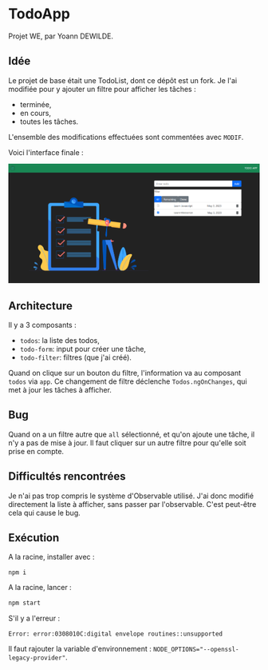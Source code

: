 # TodoApp

Projet WE, par Yoann DEWILDE.

## Idée

Le projet de base était une TodoList, dont ce dépôt est un fork. Je l'ai modifiée pour y ajouter un filtre pour afficher les tâches :
* terminée,
* en cours,
* toutes les tâches.

L'ensemble des modifications effectuées sont commentées avec `MODIF`.

Voici l'interface finale :

![](app_filter_screenshot.png)

## Architecture

Il y a 3 composants : 
* `todos`: la liste des todos,
* `todo-form`: input pour créer une tâche,
* `todo-filter`: filtres (que j'ai créé).

Quand on clique sur un bouton du filtre, l'information va au composant `todos` via `app`. Ce changement de filtre déclenche `Todos.ngOnChanges`, qui met à jour les tâches à afficher.

## Bug

Quand on a un filtre autre que `all` sélectionné, et qu'on ajoute une tâche, il n'y a pas de mise à jour. Il faut cliquer sur un autre filtre pour qu'elle soit prise en compte.

## Difficultés rencontrées

Je n'ai pas trop compris le système d'Observable utilisé. J'ai donc modifié directement la liste à afficher, sans passer par l'observable. C'est peut-être cela qui cause le bug.

## Exécution

A la racine, installer avec : 
```
npm i
```

A la racine, lancer : 
```sh
npm start
```

S'il y a l'erreur :
```
Error: error:0308010C:digital envelope routines::unsupported
```

Il faut rajouter la variable d'environnement : `NODE_OPTIONS="--openssl-legacy-provider"`.
